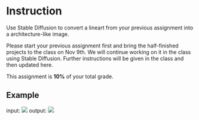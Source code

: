 # Instruction
Use Stable Diffusion to convert a lineart from your previous assignment into a architecture-like image.

Please start your previous assignment first and bring the half-finished projects to the class on Nov 9th. We will continue working on it in the class using Stable Diffusion. Further instructions will be given in the class and then updated here.

This assignment is __10%__ of your total grade.

## Example
input:
![](https://app.rccn.dev/assets/dccg/imgs/exercise_aigc_input.png)
output:
![](https://app.rccn.dev/assets/dccg/imgs/exercise_aigc_output.png)
